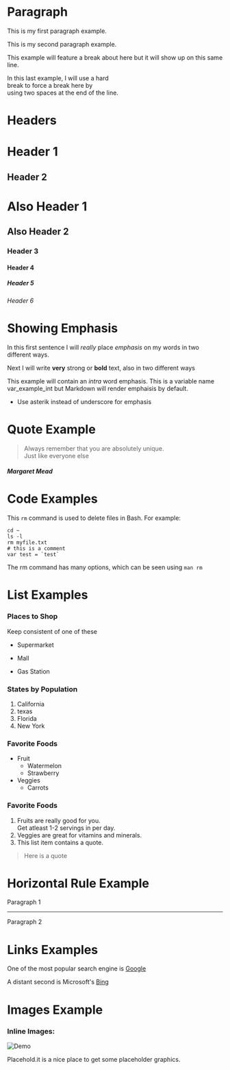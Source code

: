 # Paragraph

This is my first paragraph example.

This is my second paragraph example.

This example will feature a break
about here but it will show up on
this same line.

In this last example, I will use a hard  
break to force a break here by  
using two spaces at the end of the line.

# Headers

Header 1
========

Header 2
--------

# Also Header 1

## Also Header 2

### Header 3

#### Header 4

##### Header 5

###### Header 6

# Showing Emphasis

In this first sentence I will _really_ place 
*emphasis* on my words in two different ways.

Next I will write __very__ strong or **bold** text, also in two 
different ways

This example will contain an _intra_ word emphasis. This is a variable
name var\_example\_int but Markdown will render emphaisis by 
default.

- Use asterik instead of underscore for emphasis

# Quote Example
> Always remember that you are absolutely unique.  
Just like everyone else

##### _Margaret Mead_

# Code Examples
This `rm` command is used to delete files in Bash. 
For example:

    cd ~
    ls -l
    rm myfile.txt
    # this is a comment
    var test = `test`

The rm command has many options, which can be seen using `man rm`

# List Examples

### Places to Shop

Keep consistent of one of these 

* Supermarket
+ Mall
- Gas Station

### States by Population

1. California
2. texas
3. Florida
4. New York

### Favorite Foods
* Fruit
    * Watermelon
    * Strawberry
* Veggies
    * Carrots

### Favorite Foods

1. Fruits are really good for you.  
   Get atleast 1-2 servings in per day.
2. Veggies are great for vitamins and minerals.
3. This list item contains a quote.


> Here is a quote


# Horizontal Rule Example

Paragraph 1

---

Paragraph 2

# Links Examples

One of the most popular search engine is [Google](http://google.com "Google Search")

A distant second is Microsoft's [Bing][msb]

[msb]: http://bing.com "Bing Search Engine"

# Images Example


### Inline Images:
![Demo](http://placehold.it/350x150)

Placehold.it is a nice place to get some placeholder graphics.